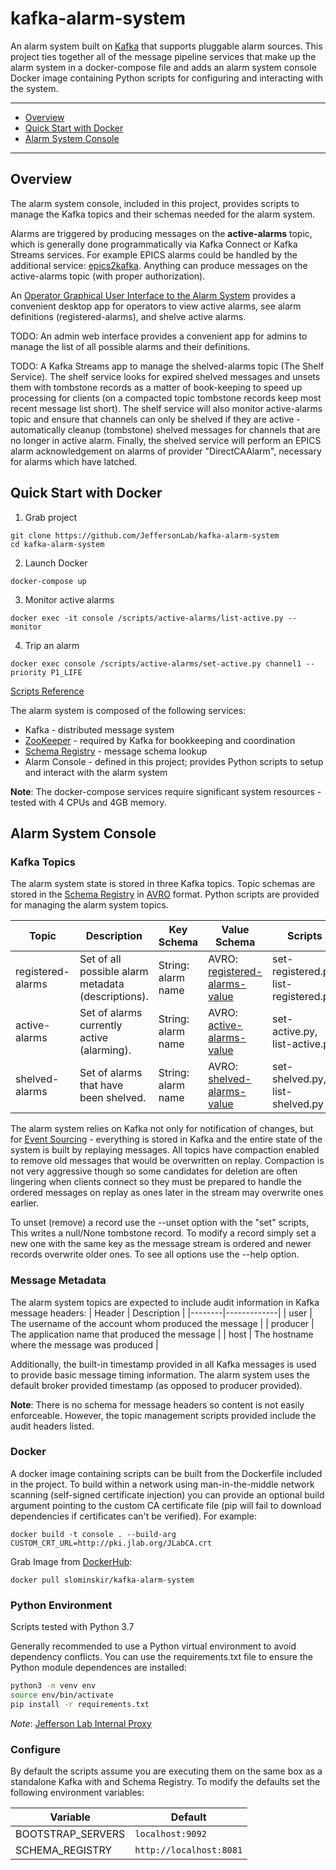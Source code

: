 # kafka-alarm-system
An alarm system built on [Kafka](https://kafka.apache.org/) that supports pluggable alarm sources.  This project ties together all of the message pipeline services that make up the alarm system in a docker-compose file and adds an alarm system console Docker image containing Python scripts for configuring and interacting with the system.

---
- [Overview](https://github.com/JeffersonLab/kafka-alarm-system#overview)
- [Quick Start with Docker](https://github.com/JeffersonLab/kafka-alarm-system#quick-start-with-docker)
- [Alarm System Console](https://github.com/JeffersonLab/kafka-alarm-system#alarm-system-console)
---

## Overview
The alarm system console, included in this project, provides scripts to manage the Kafka topics and their schemas needed for the alarm system. 

Alarms are triggered by producing messages on the __active-alarms__ topic, which is generally done programmatically via Kafka Connect or Kafka Streams services.  For example EPICS alarms could be handled by the additional service: [epics2kafka](https://github.com/JeffersonLab/epics2kafka).  Anything can produce messages on the active-alarms topic (with proper authorization).

An [Operator Graphical User Interface to the Alarm System](https://github.com/JeffersonLab/graphical-alarm-client) provides a convenient desktop app for operators to view active alarms, see alarm definitions (registered-alarms), and shelve active alarms.

TODO: An admin web interface provides a convenient app for admins to manage the list of all possible alarms and their definitions.

TODO: A Kafka Streams app to manage the shelved-alarms topic (The Shelf Service).   The shelf service looks for expired shelved messages and unsets them with tombstone records as a matter of book-keeping to speed up processing for clients (on a compacted topic tombstone records keep most recent message list short).  The shelf service will also monitor active-alarms topic and ensure that channels can only be shelved if they are active - automatically cleanup (tombstone) shelved messages for channels that are no longer in active alarm.  Finally, the shelved service will perform an EPICS alarm acknowledgement on alarms of provider "DirectCAAlarm", necessary for alarms which have latched.

## Quick Start with Docker 
1. Grab project
```
git clone https://github.com/JeffersonLab/kafka-alarm-system
cd kafka-alarm-system
```
2. Launch Docker
```
docker-compose up
```
3. Monitor active alarms
```
docker exec -it console /scripts/active-alarms/list-active.py --monitor
```
4. Trip an alarm  
```
docker exec console /scripts/active-alarms/set-active.py channel1 --priority P1_LIFE
```
[Scripts Reference](https://github.com/JeffersonLab/kafka-alarm-system/wiki/Scripts-Reference)

The alarm system is composed of the following services:
   - Kafka - distributed message system
   - [ZooKeeper](https://zookeeper.apache.org/) - required by Kafka for bookkeeping and coordination
   - [Schema Registry](https://github.com/confluentinc/schema-registry) - message schema lookup
   - Alarm Console - defined in this project; provides Python scripts to setup and interact with the alarm system

**Note**: The docker-compose services require significant system resources - tested with 4 CPUs and 4GB memory.

## Alarm System Console

### Kafka Topics
The alarm system state is stored in three Kafka topics.   Topic schemas are stored in the [Schema Registry](https://github.com/confluentinc/schema-registry) in [AVRO](https://avro.apache.org/) format.  Python scripts are provided for managing the alarm system topics.  

| Topic | Description | Key Schema | Value Schema | Scripts |
|-------|-------------|------------|--------------|---------|
| registered-alarms | Set of all possible alarm metadata (descriptions). | String: alarm name | AVRO: [registered-alarms-value](https://github.com/JeffersonLab/kafka-alarm-system/blob/master/schemas/registered-alarms-value.avsc) | set-registered.py, list-registered.py |
| active-alarms | Set of alarms currently active (alarming). | String: alarm name | AVRO: [active-alarms-value](https://github.com/JeffersonLab/kafka-alarm-system/blob/master/schemas/active-alarms-value.avsc) | set-active.py, list-active.py |
| shelved-alarms | Set of alarms that have been shelved. | String: alarm name | AVRO: [shelved-alarms-value](https://github.com/JeffersonLab/kafka-alarm-system/blob/master/schemas/shelved-alarms-value.avsc) | set-shelved.py, list-shelved.py |

The alarm system relies on Kafka not only for notification of changes, but for [Event Sourcing](https://martinfowler.com/eaaDev/EventSourcing.html) - everything is stored in Kafka and the entire state of
the system is built by replaying messages.   All topics have compaction enabled to remove old messages that would be overwritten on replay.  Compaction is not very aggressive though so some candidates for deletion are often lingering when clients connect so they must be prepared to handle the ordered messages on replay as ones later in the stream may overwrite ones earlier.

To unset (remove) a record use the --unset option with the "set" scripts, This writes a null/None tombstone record.  To modify a record simply set a new one with the same key as the message stream is ordered and newer records overwrite older ones.  To see all options use the --help option. 

### Message Metadata
The alarm system topics are expected to include audit information in Kafka message headers:
| Header | Description |
|--------|-------------|
| user | The username of the account whom produced the message |
| producer | The application name that produced the message |
| host | The hostname where the message was produced |

Additionally, the built-in timestamp provided in all Kafka messages is used to provide basic message timing information.  The alarm system uses the default broker provided timestamp (as opposed to producer provided).

**Note**: There is no schema for message headers so content is not easily enforceable.  However, the topic management scripts provided include the audit headers listed.

### Docker
A docker image containing scripts can be built from the Dockerfile included in the project.  To build within a network using man-in-the-middle network scanning (self-signed certificate injection) you can provide an optional build argument pointing to the custom CA certificate file (pip will fail to download dependencies if certificates can't be verified).   For example:
```
docker build -t console . --build-arg CUSTOM_CRT_URL=http://pki.jlab.org/JLabCA.crt
```
Grab Image from [DockerHub](https://hub.docker.com/r/slominskir/kafka-alarm-system):
```
docker pull slominskir/kafka-alarm-system
```

### Python Environment
Scripts tested with Python 3.7

Generally recommended to use a Python virtual environment to avoid dependency conflicts.  You can use the requirements.txt file to ensure the Python module dependences are installed:

```bash
python3 -m venv env
source env/bin/activate
pip install -r requirements.txt
```

*Note*: [Jefferson Lab Internal Proxy](https://github.com/JeffersonLab/kafka-alarm-scripts/wiki/JeffersonLabProxy)

### Configure
By default the scripts assume you are executing them on the same box as a standalone Kafka with and Schema Registry.  To modify the defaults set the following environment variables:

| Variable | Default |
|----------|---------|
| BOOTSTRAP_SERVERS | `localhost:9092` |
| SCHEMA_REGISTRY | `http://localhost:8081` |
